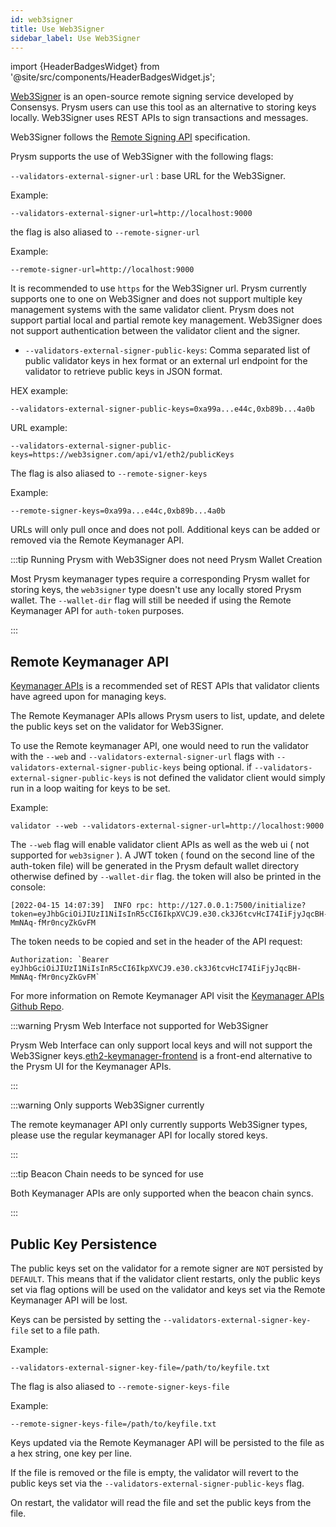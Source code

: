 ```yaml
---
id: web3signer
title: Use Web3Signer
sidebar_label: Use Web3Signer
---
```


import {HeaderBadgesWidget} from '@site/src/components/HeaderBadgesWidget.js';

<HeaderBadgesWidget />

[Web3Signer](https://github.com/ConsenSys/web3signer) is an open-source remote signing service developed by Consensys. Prysm users can use this tool as an alternative to storing keys locally. Web3Signer uses REST APIs to sign transactions and messages.

Web3Signer follows the [Remote Signing API](https://github.com/ethereum/remote-signing-api) specification.

Prysm supports the use of Web3Signer with the following flags:

`--validators-external-signer-url` : base URL for the Web3Signer.

Example:

```
--validators-external-signer-url=http://localhost:9000
```

the flag is also aliased to `--remote-signer-url`

Example:

```
--remote-signer-url=http://localhost:9000
```

It is recommended to use `https` for the Web3Signer url. Prysm currently supports one to one on Web3Signer and does not support multiple key management systems with the same validator client. Prysm does not support partial local and partial remote key management. Web3Signer does not support authentication between the validator client and the signer.


- `--validators-external-signer-public-keys`: Comma separated list of public validator keys in hex format or an external url endpoint for the validator to retrieve public keys in JSON format.

HEX example: 
```
--validators-external-signer-public-keys=0xa99a...e44c,0xb89b...4a0b
```

URL example:
```
--validators-external-signer-public-keys=https://web3signer.com/api/v1/eth2/publicKeys
```

The flag is also aliased to `--remote-signer-keys`

Example:
```
--remote-signer-keys=0xa99a...e44c,0xb89b...4a0b
```

URLs will only pull once and does not poll. Additional keys can be added or removed via the Remote Keymanager API.

:::tip Running Prysm with Web3Signer does not need Prysm Wallet Creation

Most Prysm keymanager types require a corresponding Prysm wallet for storing keys, the `web3signer` type doesn't use any locally stored Prysm wallet.
The `--wallet-dir` flag will still be needed if using the Remote Keymanager API for `auth-token` purposes.

:::

## Remote Keymanager API 

[Keymanager APIs](https://github.com/ethereum/keymanager-APIs) is a recommended set of REST APIs that validator clients have agreed upon for managing keys.

The Remote Keymanager APIs allows Prysm users to list, update, and delete the public keys set on the validator for Web3Signer.

To use the Remote keymanager API, one would need to run the validator with the `--web` and `--validators-external-signer-url` flags with `--validators-external-signer-public-keys` being optional. 
if `--validators-external-signer-public-keys` is not defined the validator client would simply run in a loop waiting for keys to be set. 

Example:

```
validator --web --validators-external-signer-url=http://localhost:9000
```

The `--web` flag will enable validator client APIs as well as the web ui ( not supported for `web3signer` ). A JWT token ( found on the second line of the auth-token file) will be generated in the Prysm default wallet directory otherwise defined by `--wallet-dir` flag. the token will also be printed in the console:

```
[2022-04-15 14:07:39]  INFO rpc: http://127.0.0.1:7500/initialize?token=eyJhbGciOiJIUzI1NiIsInR5cCI6IkpXVCJ9.e30.ck3J6tcvHcI74IiFjyJqcBH-MmNAq-fMr0ncyZkGvFM
```

The token needs to be copied and set in the header of the API request:

```
Authorization: `Bearer eyJhbGciOiJIUzI1NiIsInR5cCI6IkpXVCJ9.e30.ck3J6tcvHcI74IiFjyJqcBH-MmNAq-fMr0ncyZkGvFM`
```

For more information on Remote Keymanager API visit the [Keymanager APIs Github Repo](https://github.com/ethereum/keymanager-APIs).

:::warning Prysm Web Interface not supported for Web3Signer

Prysm Web Interface can only support local keys and will not support the Web3Signer keys.[eth2-keymanager-frontend](https://github.com/joaquim-verges/eth2-keymanager-frontend) is a front-end alternative to the Prysm UI for the Keymanager APIs.

:::

:::warning Only supports Web3Signer currently

The remote keymanager API only currently supports Web3Signer types, please use the regular keymanager API for locally stored keys.

:::

:::tip Beacon Chain needs to be synced for use

Both Keymanager APIs are only supported when the beacon chain syncs.

:::

## Public Key Persistence

The public keys set on the validator for a remote signer are `NOT` persisted by `DEFAULT`. 
This means that if the validator client restarts, only the public keys set via flag options will be used on the validator and keys set via the Remote Keymanager API will be lost.

Keys can be persisted by setting the `--validators-external-signer-key-file` set to a file path.

Example:

```
--validators-external-signer-key-file=/path/to/keyfile.txt
```

The flag is also aliased to `--remote-signer-keys-file`

Example:

```
--remote-signer-keys-file=/path/to/keyfile.txt
```

Keys updated via the Remote Keymanager API will be persisted to the file as a hex string, one key per line.

If the file is removed or the file is empty, the validator will revert to the public keys set via the `--validators-external-signer-public-keys` flag.

On restart, the validator will read the file and set the public keys from the file.

